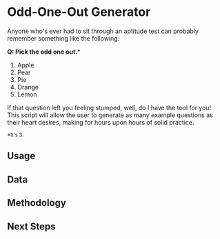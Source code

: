 # Odd-One-Out Generator

Anyone who's ever had to sit through an aptitude test can probably remember something like the following:

**Q: Pick the odd one out.***

1. Apple
2. Pear
3. Pie
4. Orange
5. Lemon

If that question left you feeling stumped, well, do I have the tool for you! This script will allow the user to generate as many example questions as their heart desires, making for hours upon hours of solid practice.

<sub>*It's 3.</sub>

## Usage

## Data

## Methodology

## Next Steps

